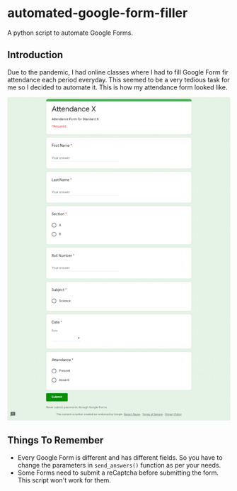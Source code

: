 # automated-google-form-filler
A python script to automate Google Forms.

## Introduction
Due to the pandemic, I had online classes where I had to fill Google Form fir attendance each period everyday. This seemed to be a very tedious task for me so I decided to automate it.
This is how my attendance form looked like.

<div style="text-align:center"><img src="form.png" alt="flag"></div>

## Things To Remember

- Every Google Form is different and has different fields. So you have to change the parameters in `send_answers()` function as per your needs.
- Some Forms need to submit a reCaptcha before submitting the form. This script won't work for them.
